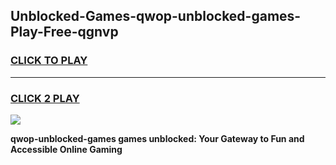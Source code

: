
## Unblocked-Games-qwop-unblocked-games-Play-Free-qgnvp
<h3>
<a href="https://premium76.site?title=qwop-unblocked-games&ref=24M">CLICK TO PLAY</a></h3>
<hr>

<h3>
<a href="https://premium76.site?title=qwop-unblocked-games&ref=24M">CLICK 2 PLAY</a>
  
</h3>

<a href="https://premium76.site?title=qwop-unblocked-games&ref=24M"><img src="https://clearcache.store/games.png"></a>


**qwop-unblocked-games games unblocked: Your Gateway to Fun and Accessible Online Gaming**
